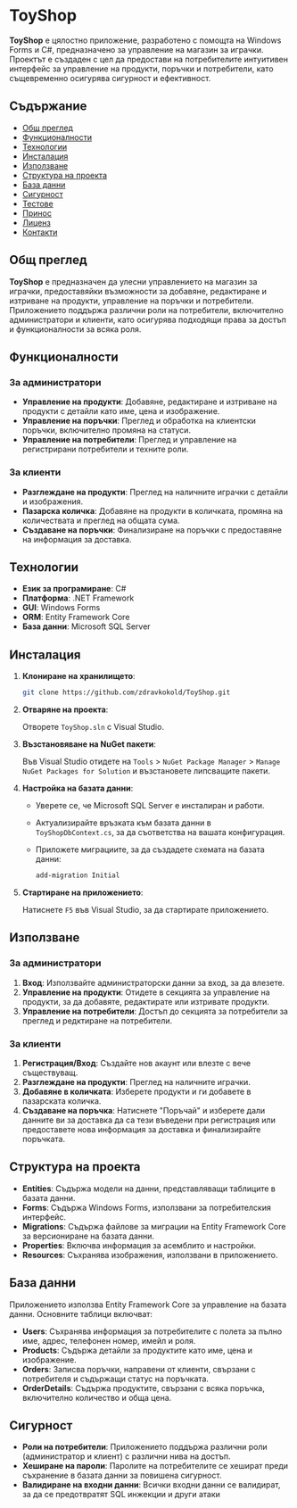 ﻿# ToyShop

**ToyShop** е цялостно приложение, разработено с помощта на Windows Forms и C#, предназначено за управление на магазин за играчки. Проектът е създаден с цел да предостави на потребителите интуитивен интерфейс за управление на продукти, поръчки и потребители, като същевременно осигурява сигурност и ефективност.

## Съдържание

- [Общ преглед](#общ-преглед)
- [Функционалности](#функционалности)
- [Технологии](#технологии)
- [Инсталация](#инсталация)
- [Използване](#използване)
- [Структура на проекта](#структура-на-проекта)
- [База данни](#база-данни)
- [Сигурност](#сигурност)
- [Тестове](#тестове)
- [Принос](#принос)
- [Лиценз](#лиценз)
- [Контакти](#контакти)

## Общ преглед

**ToyShop** е предназначен да улесни управлението на магазин за играчки, предоставяйки възможности за добавяне, редактиране и изтриване на продукти, управление на поръчки и потребители. Приложението поддържа различни роли на потребители, включително администратори и клиенти, като осигурява подходящи права за достъп и функционалности за всяка роля.

## Функционалности

### За администратори

- **Управление на продукти**: Добавяне, редактиране и изтриване на продукти с детайли като име, цена и изображение.
- **Управление на поръчки**: Преглед и обработка на клиентски поръчки, включително промяна на статуси.
- **Управление на потребители**: Преглед и управление на регистрирани потребители и техните роли.

### За клиенти

- **Разглеждане на продукти**: Преглед на наличните играчки с детайли и изображения.
- **Пазарска количка**: Добавяне на продукти в количката, промяна на количествата и преглед на общата сума.
- **Създаване на поръчки**: Финализиране на поръчки с предоставяне на информация за доставка.

## Технологии

- **Език за програмиране**: C#
- **Платформа**: .NET Framework
- **GUI**: Windows Forms
- **ORM**: Entity Framework Core
- **База данни**: Microsoft SQL Server

## Инсталация

1. **Клониране на хранилището**:

   ```bash
   git clone https://github.com/zdravkokold/ToyShop.git
   ```

2. **Отваряне на проекта**:

   Отворете `ToyShop.sln` с Visual Studio.

3. **Възстановяване на NuGet пакети**:

   Във Visual Studio отидете на `Tools` > `NuGet Package Manager` > `Manage NuGet Packages for Solution` и възстановете липсващите пакети.

4. **Настройка на базата данни**:

   - Уверете се, че Microsoft SQL Server е инсталиран и работи.
   - Актуализирайте връзката към базата данни в `ToyShopDbContext.cs`, за да съответства на вашата конфигурация.
   - Приложете миграциите, за да създадете схемата на базата данни:

     ```bash
     add-migration Initial
     ```

5. **Стартиране на приложението**:

   Натиснете `F5` във Visual Studio, за да стартирате приложението.

## Използване

### За администратори

1. **Вход**: Използвайте администраторски данни за вход, за да влезете.
2. **Управление на продукти**: Отидете в секцията за управление на продукти, за да добавяте, редактирате или изтривате продукти.
3. **Управление на потребители**: Достъп до секцията за потребители за преглед и редктиране на потребители.

### За клиенти

1. **Регистрация/Вход**: Създайте нов акаунт или влезте с вече съществуващ.
2. **Разглеждане на продукти**: Преглед на наличните играчки.
3. **Добавяне в количката**: Изберете продукти и ги добавете в пазарската количка.
4. **Създаване на поръчка**: Натиснете "Поръчай" и изберете дали данните ви за доставка да са тези въведени при регистрация или предоставете нова информация за доставка и финализирайте поръчката.

## Структура на проекта

- **Entities**: Съдържа модели на данни, представляващи таблиците в базата данни.
- **Forms**: Съдържа Windows Forms, използвани за потребителския интерфейс.
- **Migrations**: Съдържа файлове за миграции на Entity Framework Core за версиониране на базата данни.
- **Properties**: Включва информация за асемблито и настройки.
- **Resources**: Съхранява изображения, използвани в приложението.

## База данни

Приложението използва Entity Framework Core за управление на базата данни. Основните таблици включват:

- **Users**: Съхранява информация за потребителите с полета за пълно име, адрес, телефонен номер, имейл и роля.
- **Products**: Съдържа детайли за продуктите като име, цена и изображение.
- **Orders**: Записва поръчки, направени от клиенти, свързани с потребителя и съдържащи статус на поръчката.
- **OrderDetails**: Съдържа продуктите, свързани с всяка поръчка, включително количество и обща цена.

## Сигурност

- **Роли на потребители**: Приложението поддържа различни роли (администратор и клиент) с различни нива на достъп.
- **Хеширане на пароли**: Паролите на потребителите се хешират преди съхранение в базата данни за повишена сигурност.
- **Валидиране на входни данни**: Всички входни данни се валидират, за да се предотвратят SQL инжекции и други атаки 